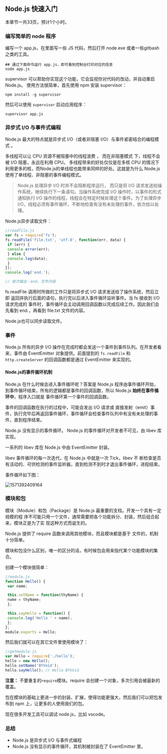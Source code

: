 ## Node.js 快速入门

本章节一共33页，预计1个小时。

### 编写简单的 node 程序

编写一个 app.js，在里面写一些 JS 代码，然后打开 node.exe 或者一些gitbash之类的工具。

```shell
## 通过下面命令运行 app.js，即可看到控制台打印对应的信息
node app.js
```

 supervisor 可以帮助你实现这个功能，它会监视你对代码的改动，并自动重启 Node.js。 使用方法很简单，首先使用 npm 安装 supervisor： 

```shell
npm install -g supervisor 
```

然后可以使用 `supervisor` 启动应用程序：

```shell
supervisor app.js
```



###  异步式 I/O 与事件式编程 

 Node.js 最大的特点就是异步式 I/O（或者非阻塞 I/O）与事件紧密结合的编程模式 。

 多线程可以让 CPU 资源不被阻塞中的线程浪费 ， 而在非阻塞模式 下，线程不会被 I/O 阻塞，永远在利用 CPU。  多线程带来的好处仅仅是在多核 CPU 的情况下利用更多的核，而Node.js的单线程也能带来同样的好处。这就是为什么 Node.js 使用了单线程、非阻塞的事件编程模式。 

> Node.js 处理异步 I/O 时并不会阻断程序运行， 而只是将 I/O 请求发送给操作系统，继续执行下一条语句。当操作系统完成 I/O 操作时，以事件的形式通知执行 I/O 操作的线程，线程会在特定时候处理这个事件。为了处理异步 I/O，线程必须有事件循环，不断地检查有没有未处理的事件，依次给以处理。 

Node.js异步读取文件：

```js
//readfile.js
var fs = require('fs');
fs.readFile('file.txt', 'utf-8', function(err, data) {
 if (err) {
 console.error(err);
 } else {
 console.log(data);
 }
});
console.log('end.'); 

// 依次输出：end、文件内容
```

 fs.readFile 调用时所做的工作只是将异步式 I/O 请求发送给了操作系统，然后立即 返回并执行后面的语句，执行完以后进入事件循环监听事件。当 fs 接收到 I/O 请求完成的 事件时，事件循环会主动调用回调函数以完成后续工作。因此我们会先看到 end.，再看到 file.txt 文件的内容。 

Node.js也可以同步读取文件。

### 事件

 Node.js 所有的异步 I/O 操作在完成时都会发送一个事件到事件队列。在开发者看来，事件由 EventEmitter 对象提供。前面提到的 `fs.readFile` 和 `http.createServer` 的回调函数都是通过 EventEmitter 来实现的。

#### Node.js的事件循环机制

 Node.js 在什么时候会进入事件循环呢？答案是 Node.js 程序由事件循环开始，到事件循环结束，所有的逻辑都是事件的回调函数，所以 Node.js **始终在事件循环中**，程序入口就是 事件循环第一个事件的回调函数。 

 事件的回调函数在执行的过程中，可能会发出 I/O 请求或 直接发射（emit）事件，执行完毕后再返回事件循环，事件循环会检查事件队列中有没有未处理的事件，直到程序结束。 

Node.js 没有显示的事件循环。 Node.js 的事件循环对开发者不可见，由 libev 库实现。 

一系列的 libev 库在 Node.js 中由 EventEmitter 封装。

 libev 事件循环的每一次迭代，在 Node.js 中就是一次 Tick，libev 不 断检查是否有活动的、可供检测的事件监听器，直到检测不到时才退出事件循环，进程结束。 

事件循环如下图：

![1571392409164](C:\Users\luo19\AppData\Roaming\Typora\typora-user-images\1571392409164.png)



### 模块和包

 模块（Module）和包（Package）是 Node.js 最重要的支柱。开发一个具有一定规模的程 序不可能只用一个文件，通常需要把各个功能拆分、封装，然后组合起来，模块正是为了实 现这种方式而诞生的。 

 Node.js 提供了 require 函数来调用其他模块，而且模块都是基于 文件的，机制十分简单。 

模块和包没什么区别，唯一的区分的话，有时候包会用来指代某个功能模块的集合。

创建一个模块很简单：

```js
//module.js
function Hello() {
 var name;

 this.setName = function(thyName) {
 name = thyName;
 };

 this.sayHello = function() {
 console.log('Hello ' + name);
 };
};
module.exports = Hello; 
```

然后我们就可以在其它文件里使用模块了：

```js
//getmodule.js
var Hello = require('./hello');
hello = new Hello();
hello.setName('BYVoid');
hello.sayHello(); // Hello BYVoid
```

**注意：** 不要重复的`require`模块。require 会创建一个对象，多次引用会被最新的覆盖。

包在模块的基础上更进一步的封装、扩展，使得功能更强大，然后我们可以把包发布到 npm 上，让更多的人使用我们的包。

现在很多开发工具可以调试 node.js，比如 vscode。

 

### 总结

- Node.js 是异步式 I/O 与事件式编程
- Node.js 没有显示的事件循环，其机制被封装在了 EventEmitter 里。